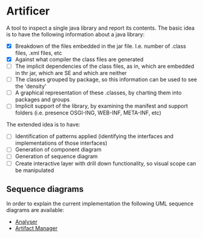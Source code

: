# Artificer
A tool to inspect a single java library and report its contents. The basic idea is to have the following
information about a java library:
- [x] Breakdown of the files embedded in the jar file. I.e. number of .class files, .xml files, etc
- [x] Against what compiler the class files are generated
- [ ] The implicit dependencies of the class files, as in, which are embedded in thr jar, which are SE and which are neither
- [ ] The classes grouped by package, so this information can be used to see the 'density'
- [ ] A graphical representation of these .classes, by charting them into packages and groups
- [ ] Implicit support of the library, by examining the manifest and support folders (i.e. presence OSGI-ING, WEB-INF, META-INF, etc)

The extended idea is to have:
- [ ] Identification of patterns applied (identifying the interfaces and implementations of those interfaces)
- [ ] Generation of component diagram
- [ ] Generation of sequence diagram
- [ ] Create interactive layer with drill down functionality, so visual scope can be manipulated

## Sequence diagrams
In order to explain the current implementation the following UML sequence diagrams are available:
- [Analyser](/src/main/resources/design/sequence-analyser.png)
- [Artifact Manager](/src/main/resources/design/sequence-artifact-manager.png)